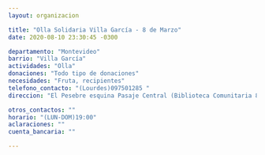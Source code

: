 ```yaml
---
layout: organizacion

title: "Olla Solidaria Villa García - 8 de Marzo"
date: 2020-08-10 23:30:45 -0300

departamento: "Montevideo"
barrio: "Villa García"
actividades: "Olla"
donaciones: "Todo tipo de donaciones"
necesidades: "Fruta, recipientes"
telefono_contacto: "(Lourdes)097501285 "
direccion: "El Pesebre esquina Pasaje Central (Biblioteca Comunitaria 8 de Marzo)"

otros_contactos: ""
horario: "(LUN-DOM)19:00"
aclaraciones: ""
cuenta_bancaria: ""

---
```

